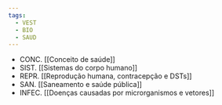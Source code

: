 ```yaml
---
tags:
  - VEST
  - BIO
  - SAUD
---
```

- CONC. [[Conceito de saúde]]
- SIST. [[Sistemas do corpo humano]]
- REPR. [[Reprodução humana, contracepção e DSTs]]
- SAN. [[Saneamento e saúde pública]]
- INFEC. [[Doenças causadas por microrganismos e vetores]]